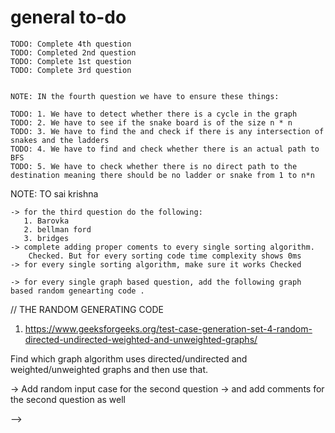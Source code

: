 # general to-do 

 
    TODO: Complete 4th question 
    TODO: Completed 2nd question 
    TODO: Complete 1st question
    TODO: Complete 3rd question


    NOTE: IN the fourth question we have to ensure these things: 

    TODO: 1. We have to detect whether there is a cycle in the graph
    TODO: 2. We have to see if the snake board is of the size n * n 
    TODO: 3. We have to find the and check if there is any intersection of snakes and the ladders
    TODO: 4. We have to find and check whether there is an actual path to BFS 
    TODO: 5. We have to check whether there is no direct path to the destination meaning there should be no ladder or snake from 1 to n*n 

 NOTE: TO sai krishna 

    -> for the third question do the following:
       1. Barovka
       2. bellman ford
       3. bridges
    -> complete adding proper coments to every single sorting algorithm. 
        Checked. But for every sorting code time complexity shows 0ms
    -> for every single sorting algorithm, make sure it works Checked
    
    -> for every single graph based question, add the following graph based random genearting code .


// THE RANDOM GENERATING CODE  

1. https://www.geeksforgeeks.org/test-case-generation-set-4-random-directed-undirected-weighted-and-unweighted-graphs/

Find which graph algorithm uses directed/undirected and weighted/unweighted graphs
and then use that.

-> Add random input case for the second question
-> and add comments for the second question as well

-->
